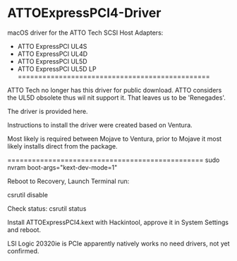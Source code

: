 # ATTOExpressPCI4-Driver
macOS driver for the ATTO Tech SCSI Host Adapters:

* ATTO ExpressPCI UL4S
* ATTO ExpressPCI UL4D
* ATTO ExpressPCI UL5D
* ATTO ExpressPCI UL5D LP 
===============================================

ATTO Tech no longer has this driver for public download.
ATTO considers the UL5D obsolete thus wil nit support it.
That leaves us to be 'Renegades'.

The driver is provided here.

Instructions to install the driver were created based on Ventura. 

Most likely is required between Mojave to Ventura, prior to Mojave it most likely installs direct from the package.


================================================
sudo nvram boot-args="kext-dev-mode=1"

Reboot to Recovery,
Launch Terminal run: 

csrutil disable 

Check status: csrutil status

Install ATTOExpressPCI4.kext with Hackintool, approve it in System Settings and reboot.

LSI Logic 20320ie is PCIe apparently natively works no need drivers, not yet confirmed.
